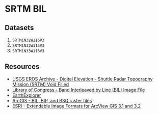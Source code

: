 # SRTM BIL

## Datasets

1. `SRTM1N32W116V3`
2. `SRTM1N32W115V3`
3. `SRTM1N33W116V3`

## Resources

- [USGS EROS Archive - Digital Elevation - Shuttle Radar Topography Mission (SRTM) Void Filled](https://www.usgs.gov/centers/eros/science/usgs-eros-archive-digital-elevation-shuttle-radar-topography-mission-srtm-void)
- [Library of Congress - Band Interleaved by Line (BIL) Image File](https://www.loc.gov/preservation/digital/formats/fdd/fdd000283.shtml)
- [EarthExplorer](https://earthexplorer.usgs.gov/)
- [ArcGIS - BIL, BIP, and BSQ raster files](https://desktop.arcgis.com/en/arcmap/latest/manage-data/raster-and-images/bil-bip-and-bsq-raster-files.htm)
- [ESRI - Extendable Image Formats for ArcView GIS 3.1 and 3.2](https://downloads.esri.com/support/whitepapers/other_/eximgav.pdf)

